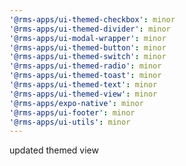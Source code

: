 ```yaml
---
'@rms-apps/ui-themed-checkbox': minor
'@rms-apps/ui-themed-divider': minor
'@rms-apps/ui-modal-wrapper': minor
'@rms-apps/ui-themed-button': minor
'@rms-apps/ui-themed-switch': minor
'@rms-apps/ui-themed-radio': minor
'@rms-apps/ui-themed-toast': minor
'@rms-apps/ui-themed-text': minor
'@rms-apps/ui-themed-view': minor
'@rms-apps/expo-native': minor
'@rms-apps/ui-footer': minor
'@rms-apps/ui-utils': minor
---
```


updated themed view
